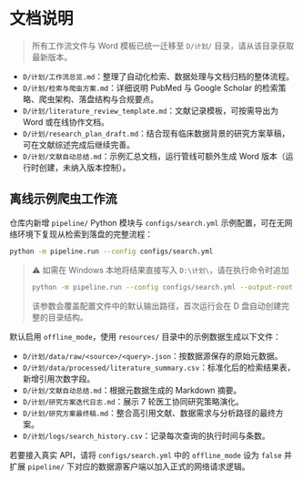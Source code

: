 # 文档说明

> 所有工作流文件与 Word 模板已统一迁移至 `D/计划/` 目录，请从该目录获取最新版本。

- `D/计划/工作流总览.md`：整理了自动化检索、数据处理与文档归档的整体流程。
- `D/计划/检索与爬虫方案.md`：详细说明 PubMed 与 Google Scholar 的检索策略、爬虫架构、落盘结构与合规要点。
- `D/计划/literature_review_template.md`：文献记录模板，可按需导出为 Word 或在线协作文档。
- `D/计划/research_plan_draft.md`：结合现有临床数据背景的研究方案草稿，可在文献综述完成后继续完善。
- `D/计划/文献自动总结.md`：示例汇总文档，运行管线可额外生成 Word 版本（运行时创建，未纳入版本控制）。

## 离线示例爬虫工作流

仓库内新增 `pipeline/` Python 模块与 `configs/search.yml` 示例配置，可在无网络环境下复现从检索到落盘的完整流程：

```bash
python -m pipeline.run --config configs/search.yml
```

> ⚠️ 如需在 Windows 本地将结果直接写入 `D:\计划\`，请在执行命令时追加
>
> ```bash
> python -m pipeline.run --config configs/search.yml --output-root "D:/计划"
> ```
>
> 该参数会覆盖配置文件中的默认输出路径，首次运行会在 D 盘自动创建完整的目录结构。

默认启用 `offline_mode`，使用 `resources/` 目录中的示例数据生成以下文件：

- `D/计划/data/raw/<source>/<query>.json`：按数据源保存的原始元数据。
- `D/计划/data/processed/literature_summary.csv`：标准化后的检索结果表，新增引用次数字段。
- `D/计划/文献自动总结.md`：根据元数据生成的 Markdown 摘要。
- `D/计划/研究方案迭代日志.md`：展示 7 轮医工协同研究策略演化。
- `D/计划/研究方案最终稿.md`：整合高引用文献、数据需求与分析路径的最终方案。
- `D/计划/logs/search_history.csv`：记录每次查询的执行时间与条数。

若要接入真实 API，请将 `configs/search.yml` 中的 `offline_mode` 设为 `false` 并扩展 `pipeline/` 下对应的数据源客户端以加入正式的网络请求逻辑。
